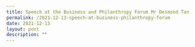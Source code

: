 ```yaml
---
title: Speech at the Business and Philanthropy Forum Mr Desmond Tan
permalink: /2021-12-13-speech-at-business-philanthropy-forum
date: 2021-12-13
layout: post
description: ""
---
```

